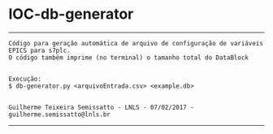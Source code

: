 # IOC-db-generator
___
	Código para geração automática de arquivo de configuração de variáveis EPICS para s7plc. 
	O código também imprime (no terminal) o tamanho total do DataBlock
	
	
	Execução:
	$ db-generator.py <arquivoEntrada.csv> <example.db>
	
	
	Guilherme Teixeira Semissatto - LNLS - 07/02/2017 - guilherme.semissatto@lnls.br
___
